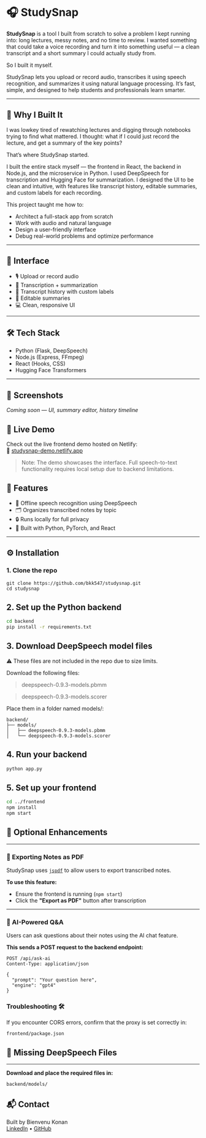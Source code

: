 # 🎧 StudySnap

**StudySnap** is a tool I built from scratch to solve a problem I kept running into: long lectures, messy notes, and no time to review. I wanted something that could take a voice recording and turn it into something useful — a clean transcript and a short summary I could actually study from.

So I built it myself.

StudySnap lets you upload or record audio, transcribes it using speech recognition, and summarizes it using natural language processing. It’s fast, simple, and designed to help students and professionals learn smarter.

---

## 🧠 Why I Built It

I was lowkey tired of rewatching lectures and digging through notebooks trying to find what mattered. I thought: what if I could just record the lecture, and get a summary of the key points?

That’s where StudySnap started.

I built the entire stack myself — the frontend in React, the backend in Node.js, and the microservice in Python. I used DeepSpeech for transcription and Hugging Face for summarization. I designed the UI to be clean and intuitive, with features like transcript history, editable summaries, and custom labels for each recording.

This project taught me how to:
- Architect a full-stack app from scratch
- Work with audio and natural language
- Design a user-friendly interface
- Debug real-world problems and optimize performance

---

## 🚀 Interface
- 🎙️ Upload or record audio
- 🧠 Transcription + summarization
- 📁 Transcript history with custom labels
- 📝 Editable summaries
- 💻 Clean, responsive UI

---

## 🛠️ Tech Stack
- Python (Flask, DeepSpeech)
- Node.js (Express, FFmpeg)
- React (Hooks, CSS)
- Hugging Face Transformers

---

## 📸 Screenshots
*Coming soon — UI, summary editor, history timeline*

## 🚀 Live Demo
Check out the live frontend demo hosted on Netlify:  
🔗 [studysnap-demo.netlify.app](https://studysnap-demo.netlify.app)

> Note: The demo showcases the interface. Full speech-to-text functionality requires local setup due to backend limitations.

## 🧠 Features

- 🎤 Offline speech recognition using DeepSpeech
- 🗂️ Organizes transcribed notes by topic
- 🔒 Runs locally for full privacy
- 🧪 Built with Python, PyTorch, and React

---

## ⚙️ Installation

### 1. Clone the repo

```git bash
git clone https://github.com/bkk547/studysnap.git
cd studysnap
```
## 2. Set up the Python backend

```bash
cd backend
pip install -r requirements.txt

```
## 3. Download DeepSpeech model files
⚠️ These files are not included in the repo due to size limits.

Download the following files:

> deepspeech-0.9.3-models.pbmm

> deepspeech-0.9.3-models.scorer

Place them in a folder named models/:
```
backend/
├── models/
│   ├── deepspeech-0.9.3-models.pbmm
│   └── deepspeech-0.9.3-models.scorer
```
## 4. Run your backend

```bash
python app.py

```
## 5. Set up your frontend

```bash
cd ../frontend
npm install
npm start
```

## 🧪 Optional Enhancements

---

### 📄 Exporting Notes as PDF

StudySnap uses [`jspdf`](https://www.npmjs.com/package/jspdf) to allow users to export transcribed notes.

**To use this feature:**

- Ensure the frontend is running (`npm start`)
- Click the **"Export as PDF"** button after transcription

---

### 🤖 AI-Powered Q&A

Users can ask questions about their notes using the AI chat feature.

**This sends a POST request to the backend endpoint:**

```http
POST /api/ask-ai
Content-Type: application/json

{
  "prompt": "Your question here",
  "engine": "gpt4"
}

```
### Troubleshooting 🛠

If you encounter CORS errors, confirm that the proxy is set correctly in:

```bash
frontend/package.json

```
## 📁 Missing DeepSpeech Files

---
**Download and place the required files in:**

```bash
backend/models/

```
## 📬 Contact
Built by Bienvenu Konan  
[LinkedIn](https://www.linkedin.com/public-profile/settings?trk=d_flagship3_profile_self_view_public_profile) • [GitHub](https://github.com/bkk547)

